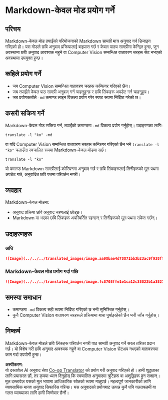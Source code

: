 <!--
CO_OP_TRANSLATOR_METADATA:
{
  "original_hash": "9b1b247a8d0f1736459e0e9ede0d9c92",
  "translation_date": "2025-06-12T11:38:54+00:00",
  "source_file": "getting_started/markdown-only-mode.md",
  "language_code": "ne"
}
-->
# Markdown-केवल मोड प्रयोग गर्ने

## परिचय
Markdown-केवल मोड तपाईंको परियोजनाको Markdown सामग्री मात्र अनुवाद गर्न डिजाइन गरिएको हो। यस मोडले छवि अनुवाद प्रक्रियालाई बाइपास गर्छ र केवल पाठ्य सामग्रीमा केन्द्रित हुन्छ, जुन अवस्थामा छवि अनुवाद आवश्यक नहुने वा Computer Vision सम्बन्धित वातावरण चरहरू सेट नभएको अवस्थामा उपयुक्त हुन्छ।

## कहिले प्रयोग गर्ने
- जब Computer Vision सम्बन्धित वातावरण चरहरू कन्फिगर गरिएको छैन।
- जब तपाईंले केवल पाठ सामग्री अनुवाद गर्न चाहनुहुन्छ र छवि लिंकहरू अपडेट गर्न चाहनुहुन्न।
- जब प्रयोगकर्ताले `-md` कमाण्ड लाइन विकल्प प्रयोग गरेर स्पष्ट रूपमा निर्दिष्ट गरेको छ।

## कसरी सक्रिय गर्ने
Markdown-केवल मोड सक्रिय गर्न, तपाईंको कमाण्डमा `-md` विकल्प प्रयोग गर्नुहोस्। उदाहरणका लागि:
```
translate -l "ko" -md
```

वा यदि Computer Vision सम्बन्धित वातावरण चरहरू कन्फिगर गरिएको छैन भने `translate -l "ko"` चलाउँदा स्वचालित रूपमा Markdown-केवल मोडमा सर्छ।

```
translate -l "ko"
```

यो कमाण्ड Markdown सामग्रीलाई कोरियनमा अनुवाद गर्छ र छवि लिंकहरूलाई तिनीहरूको मूल पथमा अपडेट गर्छ, अनुवादित छवि पथमा परिवर्तन नगरी।

## व्यवहार
Markdown-केवल मोडमा:
- अनुवाद प्रक्रिया छवि अनुवाद चरणलाई छोड्छ।
- Markdown मा भएका छवि लिंकहरू अपरिवर्तित रहन्छन् र तिनीहरूको मूल पथमा संकेत गर्छन्।

## उदाहरणहरू
### अघि
```markdown
![Image](../../../translated_images/image.aa98bae4d78871bb3b23ac9f938ff86539da4cd6fb4c52dafedc4665135c3d61.ne.png)
```
### Markdown-केवल मोड प्रयोग गर्दा पछि
```markdown
![Image](../../../translated_images/image.fc8708ffe1e1ca12c38822b1a382726da4b232025d1daa8a50ab75c8635d0c4a.ne.png)
```

## समस्या समाधान
- कमाण्डमा `-md` विकल्प सही रूपमा निर्दिष्ट गरिएको छ भनी सुनिश्चित गर्नुहोस्।
- कुनै Computer Vision वातावरण चरहरूले प्रक्रियामा बाधा पुर्याइरहेको छैन भनी जाँच गर्नुहोस्।

## निष्कर्ष
Markdown-केवल मोडले छवि लिंकहरू परिवर्तन नगरी पाठ सामग्री अनुवाद गर्ने सरल तरिका प्रदान गर्छ। यो विशेष गरी छवि अनुवाद आवश्यक नहुने वा Computer Vision सेटअप नभएको वातावरणमा काम गर्दा उपयोगी हुन्छ।

**अस्वीकरण**:  
यो दस्तावेज़ AI अनुवाद सेवा [Co-op Translator](https://github.com/Azure/co-op-translator) को प्रयोग गरी अनुवाद गरिएको हो। हामी शुद्धताका लागि प्रयासरत छौं, तर कृपया ध्यान दिनुहोस् कि स्वचालित अनुवादमा त्रुटिहरू वा अशुद्धिहरू हुन सक्छन्। मूल दस्तावेज़ यसको मूल भाषामा आधिकारिक स्रोतको रूपमा मान्नुपर्छ। महत्वपूर्ण जानकारीको लागि व्यावसायिक मानव अनुवाद सिफारिस गरिन्छ। यस अनुवादको प्रयोगबाट उत्पन्न कुनै पनि गलतफहमी वा गलत व्याख्याका लागि हामी जिम्मेवार छैनौं।